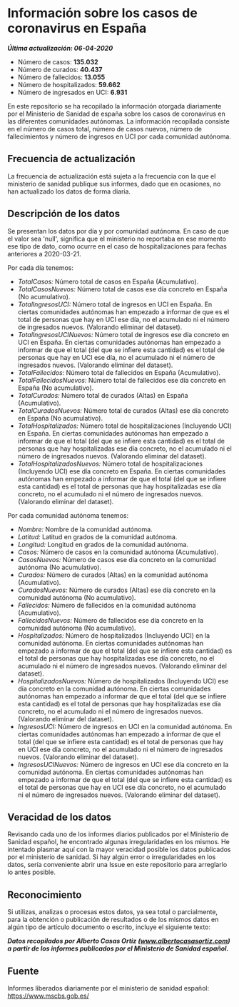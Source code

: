 # Información sobre los casos de coronavirus en España

**_Última actualización: 06-04-2020_**

* Número de casos: **135.032**
* Número de curados: **40.437**
* Número de fallecidos: **13.055**
* Número de hospitalizados: **59.662**
* Número de ingresados en UCI: **6.931**

En este repositorio se ha recopilado la información otorgada diariamente por el Ministerio de Sanidad de españa sobre los casos de coronavirus en las diferentes comunidades autónomas. La información recopilada consiste en el número de casos total, número de casos nuevos, número de fallecimientos y número de ingresos en UCI por cada comunidad autónoma.

## Frecuencia de actualización

La frecuencia de actualización está sujeta a la frecuencia con la que el ministerio de sanidad publique sus informes, dado que en ocasiones, no han actualizado los datos de forma diaria.

## Descripción de los datos

Se presentan los datos por día y por comunidad autónoma. En caso de que el valor sea 'null', significa que el ministerio no reportaba en ese momento ese tipo de dato, como ocurre en el caso de hospitalizaciones para fechas anteriores a 2020-03-21.

Por cada día tenemos:
 * _TotalCasos:_ Número total de casos en España (Acumulativo).
 * _TotalCasosNuevos:_ Número total de casos ese día concreto en España (No acumulativo).
 * _TotalIngresosUCI:_ Número total de ingresos en UCI en España. En ciertas comunidades autónomas han empezado a informar de que es el total de personas que hay en UCI ese día, no el acumulado ni el número de ingresados nuevos. (Valorando eliminar del dataset).
 * _TotalIngresosUCINuevos:_ Número total de ingresos ese día concreto en UCI en España. En ciertas comunidades autónomas han empezado a informar de que el total (del que se infiere esta cantidad) es el total de personas que hay en UCI ese día, no el acumulado ni el número de ingresados nuevos. (Valorando eliminar del dataset).
 * _TotalFallecidos:_ Número total de fallecidos en España (Acumulativo).
 * _TotalFallecidosNuevos:_ Número total de fallecidos ese día concreto en España (No acumulativo).
 * _TotalCurados:_ Número total de curados (Altas) en España (Acumulativo).
 * _TotalCuradosNuevos:_ Número total de curados (Altas) ese día concreto en España (No acumulativo).
 * _TotalHospitalizados:_ Número total de hospitalizaciones (Incluyendo UCI) en España. En ciertas comunidades autónomas han empezado a informar de que el total (del que se infiere esta cantidad) es el total de personas que hay hospitalizadas ese día concreto, no el acumulado ni el número de ingresados nuevos. (Valorando eliminar del dataset).
 * _TotalHospitalizadosNuevos:_ Número total de hospitalizaciones (Incluyendo UCI) ese día concreto en España. En ciertas comunidades autónomas han empezado a informar de que el total (del que se infiere esta cantidad) es el total de personas que hay hospitalizadas ese día concreto, no el acumulado ni el número de ingresados nuevos. (Valorando eliminar del dataset).

Por cada comunidad autónoma tenemos:
 * _Nombre:_ Nombre de la comunidad autónoma.
 * _Latitud:_ Latitud en grados de la comunidad autónoma.
 * _Longitud:_ Longitud en grados de la comunidad autónoma.
 * _Casos:_ Número de casos en la comunidad autónoma (Acumulativo).
 * _CasosNuevos:_ Número de casos ese día concreto en la comunidad autónoma (No acumulativo).
 * _Curados:_ Número de curados (Altas) en la comunidad autónoma (Acumulativo).
 * _CuradosNuevos:_ Número de curados (Altas) ese día concreto en la comunidad autónoma (No acumulativo).
 * _Fallecidos:_ Número de fallecidos en la comunidad autónoma (Acumulativo).
 * _FallecidosNuevos:_ Número de fallecidos ese día concreto en la comunidad autónoma (No acumulativo).
 * _Hospitalizados:_ Número de hospitalizados (Incluyendo UCI) en la comunidad autónoma. En ciertas comunidades autónomas han empezado a informar de que el total (del que se infiere esta cantidad) es el total de personas que hay hospitalizadas ese día concreto, no el acumulado ni el número de ingresados nuevos. (Valorando eliminar del dataset).
 * _HospitalizadosNuevos:_ Número de hospitalizados (Incluyendo UCI) ese día concreto en la comunidad autónoma. En ciertas comunidades autónomas han empezado a informar de que el total (del que se infiere esta cantidad) es el total de personas que hay hospitalizadas ese día concreto, no el acumulado ni el número de ingresados nuevos. (Valorando eliminar del dataset).
 * _IngresosUCI:_ Número de ingresos en UCI en la comunidad autónoma. En ciertas comunidades autónomas han empezado a informar de que el total (del que se infiere esta cantidad) es el total de personas que hay en UCI ese día concreto, no el acumulado ni el número de ingresados nuevos. (Valorando eliminar del dataset).
 * _IngresosUCINuevos:_ Número de ingresos en UCI ese día concreto en la comunidad autónoma. En ciertas comunidades autónomas han empezado a informar de que el total (del que se infiere esta cantidad) es el total de personas que hay en UCI ese día concreto, no el acumulado ni el número de ingresados nuevos. (Valorando eliminar del dataset).

## Veracidad de los datos

Revisando cada uno de los informes diarios publicados por el Ministerio de Sanidad español, he encontrado algunas irregularidades en los mismos. He intentado plasmar aquí con la mayor veracidad posible los datos publicados por el ministerio de sanidad. Si hay algún error o irregularidades en los datos, sería conveniente abrir una Issue en este repositorio para arreglarlo lo antes posible.

## Reconocimiento

Si utilizas, analizas o procesas estos datos, ya sea total o parcialmente, para la obtención o publicación de resultados o de los mismos datos en algún tipo de artículo documento o escrito, incluye el siguiente texto:

***Datos recopilados por Alberto Casas Ortiz (www.albertocasasortiz.com) a partir de los informes publicados por el Ministerio de Sanidad español.***

## Fuente

Informes liberados diariamente por el ministerio de sanidad español: https://www.mscbs.gob.es/
